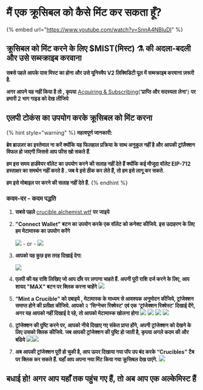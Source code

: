 # मैं एक क्रूसिबल को कैसे मिंट कर सकता हूँ?

{% embed url="https://www.youtube.com/watch?v=SnnA4NBluDI" %}

## **क्रूसिबल को मिंट करने के लिए** $MIST\(**मिस्ट**\) ⚗️ **की अदला-बदली और उसे सब्स्क्राइब करवाना**

**सबसे पहले आपके पास मिस्ट का होना और उसे यूनिस्वैप V2 लिक्विडिटी पूल में सब्स्क्राइब करवाना ज़रूरी है.**

**अगर आपने यह नहीं किया है तो , कृपया** [Acquiring & Subscribing](../../acquiring-and-subscribing.md)\(**'प्राप्ति और सदस्यता लेना'**\) **पर हमारी 2 भाग गाइड को देख लीजिये**

## **एलपी टोकंस का उपयोग करके क्रूसिबल को मिंट करना**

{% hint style="warning" %}
**महत्वपूर्ण जानकारी:** 

**ब्रेव ब्राउज़र का इस्तेमाल ना करें क्योंकि यह फिलहाल प्रक्रिया के साथ अनुकूल नहीं है और आपकी ट्रांज़ैक्शन विफल हो जाएगी जिससे आप फीस खो सकते हैं**. 

**हम इस समय हार्डवेयर वॉलेट का उपयोग करने की सलाह नहीं देते हैं क्योंकि कई मौजूदा वॉलेट EIP-712 हस्ताक्षर का समर्थन नहीं करते है . जब वे इसे ठीक कर लेते हैं, तो हम इसे लागू कर सकते**.

**हम इसे मोबाइल पर करने की सलाह नहीं देते हैं.**
{% endhint %}

### **‌कदम-दर - कदम पद्धति**

1. **सबसे पहले** [crucible.alchemist.wtf](https://crucible.alchemist.wtf/) **पर जाइये**
2. **"Connect Wallet" बटन का उपयोग करके एक वॉलेट को कनेक्ट कीजिये. इस उदाहरण के लिए हम मेटामास्क का उपयोग करेंगे**

   ![](../../.gitbook/assets/screenshot-2021-05-07-at-12.48.31.png) - or - ![](../../.gitbook/assets/screenshot-2021-05-07-at-12.48.38.png) 

3. **आपको यह कुछ इस तरह दिखाई देगा**:

    ![](../../.gitbook/assets/screenshot-2021-05-07-at-12.49.57.png) 

4. **एलपी की वह राशि लिखिए जो आप दाँव पर लगाना चाहते हैं. अपनी पूरी राशि दर्ज करने के लिए, आप शायद "MAX" बटन पर क्लिक करना चाहेंगे**  ![](../../.gitbook/assets/screenshot-2021-05-07-at-12.50.01.png)  
5. **“Mint a Crucible" को दबाइये , मेटामास्क के माध्यम से आवश्यक अनुमोदन कीजिये, ट्रांजेक्शन समाप्त होने की प्रतीक्षा कीजिये. आपको २ ‘सिग्नेचर रिक्वेस्ट’ एवं एक ‘ट्रांजेक्शन रिक्वेस्ट’ दिखाई देंगे, अगर यह आपको नहीं दिखाई दे रहे, तो आपको मेटामास्क खोलना होगा**   ![](../../.gitbook/assets/screenshot-2021-05-07-at-12.50.05.png)  ![](../../.gitbook/assets/screenshot-2021-05-07-at-12.50.16.png) ![](../../.gitbook/assets/screenshot-2021-05-07-at-12.50.20.png) ![](../../.gitbook/assets/screenshot-2021-05-07-at-12.50.28.png) 
6. **ट्रांजेक्शन की पुष्टि करने पर, आपको नीचे दिखाए गए संकेत प्राप्त होंगे, अपनी ट्रांजेक्शन को देखने के लिए उसको क्लिक कीजिये. जब आपकी ट्रांजेक्शन की पुष्टि हो जाती है, कृपया अगले कदम की और बढिये** ![](../../.gitbook/assets/screenshot-2021-05-07-at-13.12.02.png)![](../../.gitbook/assets/screenshot-2021-05-07-at-13.24.50.png) 
7. **अब आपकी ट्रांजेक्शन पूरी हो चुकी है, आप ऊपर दिखाया गया पॉप उप बंद करके “Crucibles” टैब पर क्लिक कर सकते हैं. यहाँ आप अपना नया मिंट किया गया क्रूसिबल देख पाएंगे.** ![](../../.gitbook/assets/screenshot-2021-05-07-at-13.01.22.png) 

## **बधाई हो! अगर आप यहाँ तक पहुंच गए हैं, तो अब आप एक अल्केमिस्ट हैं**


